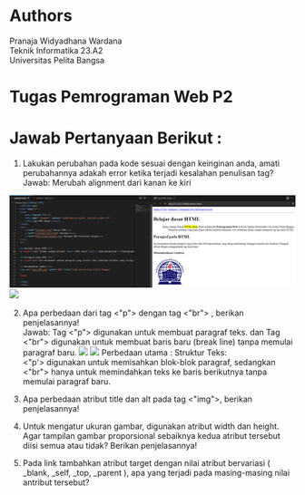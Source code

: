 # Authors
Pranaja Widyadhana Wardana <br>
Teknik Informatika 23.A2 <br>
Universitas Pelita Bangsa

# Tugas Pemrograman Web P2

# Jawab Pertanyaan Berikut : 
1. Lakukan perubahan pada kode sesuai dengan keinginan anda, amati perubahannya adakah 
error ketika terjadi kesalahan penulisan tag? <br>
  Jawab: Merubah alignment dari kanan ke kiri <br>
  <img src="/PemWeb P2/PemWeb2no1.png" img>
  <img src="/PemWeb P2/PemWeb2no2.png" img>


2. Apa perbedaan dari tag <"p"> dengan tag <"br"> , berikan penjelasannya!<br>
   Jawab: Tag <"p"> digunakan untuk membuat paragraf teks. dan Tag <"br"> digunakan untuk membuat baris baru (break line) tanpa memulai paragraf baru.
     <img src="/PemWeb P2/p.png" img>
     <img src="/PemWeb P2/br.png" img>
   Perbedaan utama :
   Struktur Teks: <br>
   <"p'> digunakan untuk memisahkan blok-blok paragraf, sedangkan <"br"> hanya untuk memindahkan teks ke baris berikutnya tanpa memulai paragraf baru. <br>

4. Apa perbedaan atribut title dan alt pada tag <"img">, berikan penjelasannya! <br>

5. Untuk mengatur ukuran gambar, digunakan atribut width dan height. Agar tampilan gambar 
proporsional sebaiknya kedua atribut tersebut diisi semua atau tidak? Berikan penjelasannya!<br>

6. Pada link tambahkan atribut target dengan nilai atribut bervariasi ( _blank, _self, _top, 
_parent ), apa yang terjadi pada masing-masing nilai antribut tersebut? 

 
